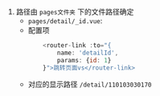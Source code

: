 1. 路径由 `pages文件夹` 下的文件路径确定
   - `pages/detail/_id.vue`:
   - 配置项
     ```js
         <router-link :to="{
             name: 'detailId',
             params: {id: 1}
         }">跳转页面vs</router-link>
     ```
   - 对应的显示路径 `/detail/110103030170`
